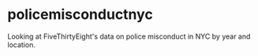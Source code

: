 # policemisconductnyc
Looking at FiveThirtyEight's data on police misconduct in NYC by year and location.
